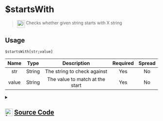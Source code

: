 # $startsWith
> <img align="top" src="https://upload.wikimedia.org/wikipedia/commons/thumb/e/e4/Infobox_info_icon.svg/160px-Infobox_info_icon.svg.png?20150409153300" alt="image" width="25" height="auto"> Checks whether given string starts with X string
## Usage
```
$startsWith[str;value]
```
| Name | Type | Description | Required | Spread
| :---: | :---: | :---: | :---: | :---: |
str | String | The string to check against | Yes | No
value | String | The value to match at the start | Yes | No
<details>
<summary>
    
## <img align="top" src="https://cdn4.iconfinder.com/data/icons/iconsimple-logotypes/512/github-512.png" alt="image" width="25" height="auto">  [Source Code](https://github.com/tryforge/ForgeScript-V2/blob/main/src/native/startsWith.ts)
    
</summary>
    
```ts
import { ArgType, NativeFunction, Return } from "../structures"

export default new NativeFunction({
    name: "$startsWith",
    description: "Checks whether given string starts with X string",
    unwrap: true,
    args: [
        {
            name: "str",
            description: "The string to check against",
            type: ArgType.String,
            rest: false,
            required: true
        },
        {
            name: "value",
            required: true,
            description: "The value to match at the start",
            rest: false,
            type: ArgType.String
        }
    ],
    brackets: true,
    execute(ctx, [ str, match ]) {
        return Return.success(str.startsWith(match))   
    }
})
```
    
</details>